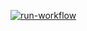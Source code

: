 [![run-workflow](https://github.com/hackerlikecomputer/IL-COVID-19-vaccine-data/actions/workflows/run.yml/badge.svg)](https://github.com/hackerlikecomputer/IL-COVID-19-vaccine-data/actions/workflows/run.yml)
